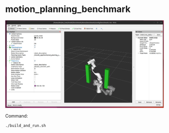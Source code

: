 # motion_planning_benchmark

![alt text](<Screenshot from 2024-04-28 20-23-42.png>)

Command:
```
./build_and_run.sh
```



